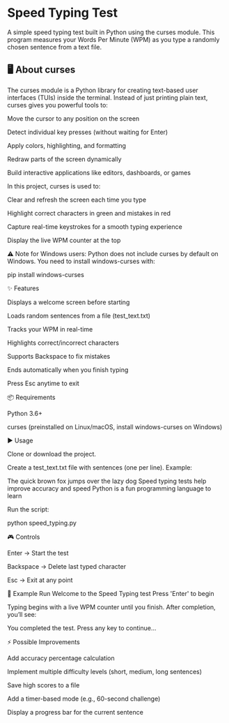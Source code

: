 # Speed Typing Test

A simple speed typing test built in Python using the curses module.
This program measures your Words Per Minute (WPM) as you type a randomly chosen sentence from a text file.

## 🖥️ About curses

The curses module is a Python library for creating text-based user interfaces (TUIs) inside the terminal.
Instead of just printing plain text, curses gives you powerful tools to:

Move the cursor to any position on the screen

Detect individual key presses (without waiting for Enter)

Apply colors, highlighting, and formatting

Redraw parts of the screen dynamically

Build interactive applications like editors, dashboards, or games

In this project, curses is used to:

Clear and refresh the screen each time you type

Highlight correct characters in green and mistakes in red

Capture real-time keystrokes for a smooth typing experience

Display the live WPM counter at the top

⚠️ Note for Windows users: Python does not include curses by default on Windows. You need to install windows-curses
 with:

pip install windows-curses

✨ Features

Displays a welcome screen before starting

Loads random sentences from a file (test_text.txt)

Tracks your WPM in real-time

Highlights correct/incorrect characters

Supports Backspace to fix mistakes

Ends automatically when you finish typing

Press Esc anytime to exit

📦 Requirements

Python 3.6+

curses (preinstalled on Linux/macOS, install windows-curses on Windows)

▶️ Usage

Clone or download the project.

Create a test_text.txt file with sentences (one per line). Example:

The quick brown fox jumps over the lazy dog
Speed typing tests help improve accuracy and speed
Python is a fun programming language to learn


Run the script:

python speed_typing.py

🎮 Controls

Enter → Start the test

Backspace → Delete last typed character

Esc → Exit at any point

📝 Example Run
Welcome to the Speed Typing test
Press 'Enter' to begin


Typing begins with a live WPM counter until you finish.
After completion, you’ll see:

You completed the test. Press any key to continue...

⚡ Possible Improvements

Add accuracy percentage calculation

Implement multiple difficulty levels (short, medium, long sentences)

Save high scores to a file

Add a timer-based mode (e.g., 60-second challenge)


Display a progress bar for the current sentence
